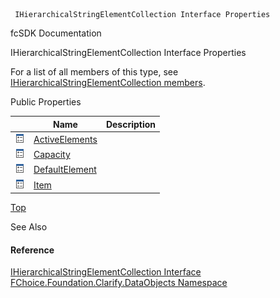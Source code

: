 ﻿     IHierarchicalStringElementCollection Interface Properties                                                   

fcSDK Documentation

IHierarchicalStringElementCollection Interface Properties

For a list of all members of this type, see [IHierarchicalStringElementCollection members](fcSDK~FChoice.Foundation.Clarify.DataObjects.IHierarchicalStringElementCollection_members.md).

Public Properties

|   | Name | Description |
| --- | --- | --- |
| ![ Property](dotnetimages/Property.png) | [ActiveElements](fcSDK~FChoice.Foundation.Clarify.DataObjects.IHierarchicalStringElementCollection~ActiveElements.md) |   |
| ![ Property](dotnetimages/Property.png) | [Capacity](fcSDK~FChoice.Foundation.Clarify.DataObjects.IHierarchicalStringElementCollection~Capacity.md) |   |
| ![ Property](dotnetimages/Property.png) | [DefaultElement](fcSDK~FChoice.Foundation.Clarify.DataObjects.IHierarchicalStringElementCollection~DefaultElement.md) |   |
| ![ Property](dotnetimages/Property.png) | [Item](fcSDK~FChoice.Foundation.Clarify.DataObjects.IHierarchicalStringElementCollection~Item.md) |   |

[Top](#top)

See Also

#### Reference

[IHierarchicalStringElementCollection Interface](fcSDK~FChoice.Foundation.Clarify.DataObjects.IHierarchicalStringElementCollection.md)  
[FChoice.Foundation.Clarify.DataObjects Namespace](fcSDK~FChoice.Foundation.Clarify.DataObjects_namespace.md)
